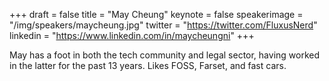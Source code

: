 +++
draft = false
title = "May Cheung"
keynote = false
speakerimage = "/img/speakers/maycheung.jpg"
twitter = "https://twitter.com/FluxusNerd"
linkedin = "https://www.linkedin.com/in/maycheungni"
+++

May has a foot in both the tech community and legal sector, having worked in the latter for the past 13 years.  Likes FOSS, Farset, and fast cars.